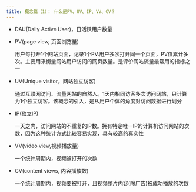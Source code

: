 ```yaml
---
title: 概念篇（1）： 什么是PV、UV、IP、VV、CV？
---
```


- DAU(Daily Active User)，日活跃用户数量

- PV(page view, 页面浏览量)

    用户每打开1个网站页面，记录1个PV.用户多次打开同一个页面，PV值累计多次。主要用来衡量网站用户访问的网页数量。是评价网站流量最常用的指标之一

- UV(Unique visitor，网站独立访客)

    通过互联网访问、流量网站的自然人。1天内相同访客多次访问网站，只计算为1个独立访客。该概念的引入，是从用户个体的角度对访问数据进行划分

- IP(独立IP)

    一天之内，访问网站的不重复的IP数。拥有特定唯一IP的计算机访问网站的次数，因为这种统计方式比较容易实现，具有较高的真实性

- VV(video view,视频播放量)

    一个统计周期内，视频被打开的次数

- CV(content views, 内容播放数)

    一个统计周期内，视频要被打开，且视频整片内容(除广告)被成功播放的次数
